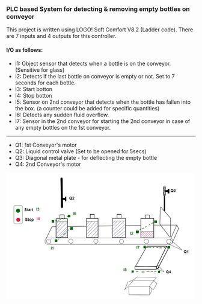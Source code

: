 
 ### PLC based System for detecting & removing empty bottles on conveyor
 
 This project is written using LOGO! Soft Comfort V8.2 (Ladder code).
 There are 7 inputs and 4 outputs for this controller.
 
 #### I/O as follows:
 
 * I1: Object sensor that detects when a bottle is on the conveyor. (Sensitive for glass)
 * I2: Detects if the last bottle on conveyor is empty or not. Set to 7 seconds for each bottle.
 * I3: Start botton
 * I4: Stop botton
 * I5: Sensor on 2nd conveyor that detects when the bottle has fallen into the box. (a counter could be added for specific quantities)
 * I6: Detects any sudden fluid overflow.
 * I7: Sensor in the 2nd conveyor for starting the 2nd conveyor in case of any empty bottles on the 1st conveyor.

- - -

 * Q1: 1st Conveyor's motor
 * Q2: Liquid control valve (Set to be opened for 5secs)
 * Q3: Diagonal metal plate - for deflecting the empty bottle
 * Q4: 2nd Conveyor's motor
 
 
 
  <img src = "Images/Image.jpg" width=500>
